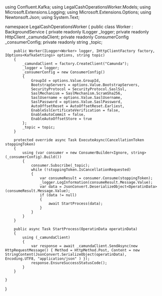 using Confluent.Kafka;
using LegalCashOperationsWorker.Models;
using Microsoft.Extensions.Logging;
using Microsoft.Extensions.Options;
using Newtonsoft.Json;
using System.Text;

namespace LegalCashOperationsWorker
{
    public class Worker : BackgroundService
    {
        private readonly ILogger<Worker> _logger;
        private readonly HttpClient _camundaClient;
        private readonly ConsumerConfig _consumerConfig;
        private readonly string _topic;

        public Worker(ILogger<Worker> logger, IHttpClientFactory factory, IOptions<KafkaSettings> options, string topic)
        {
            _camundaClient = factory.CreateClient("Camunda");
            _logger = logger;
            _consumerConfig = new ConsumerConfig()
            {
                GroupId = options.Value.GroupId,
                BootstrapServers = options.Value.BootstrapServers,
                SecurityProtocol = SecurityProtocol.SaslSsl,
                SaslMechanism = SaslMechanism.ScramSha256,
                SaslUsername = options.Value.SaslUsername,
                SaslPassword = options.Value.SaslPassword,
                AutoOffsetReset = AutoOffsetReset.Earliest,
                EnableSslCertificateVerification = false,
                EnableAutoCommit = false,
                EnableAutoOffsetStore = true
            };
            _topic = topic;
        }

        protected override async Task ExecuteAsync(CancellationToken stoppingToken)
        {
            using (var consumer = new ConsumerBuilder<Ignore, string>(_consumerConfig).Build())
            {
                consumer.Subscribe(_topic);
                while (!stoppingToken.IsCancellationRequested)
                {
                    var consumeResult = consumer.Consume(stoppingToken);
                    _logger.LogInformation(consumeResult.Message.Value);
                    var data = JsonConvert.DeserializeObject<OperatinData>(consumeResult.Message.Value);
                    if (data != null)
                    {
                        await StartProcess(data);
                    }
                }
            }
        }

        public async Task StartProcess(OperatinData operatinData) 
        {
            using (_camundaClient) 
            {
                var response = await _camundaClient.SendAsync(new HttpRequestMessage() { Method = HttpMethod.Post, Content = new StringContent(JsonConvert.SerializeObject(operatinData), Encoding.UTF8, "application/json" ) });
                response.EnsureSuccessStatusCode();
            }
        }

    }
}
